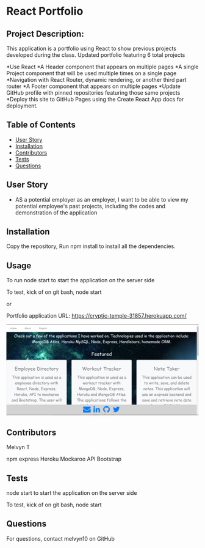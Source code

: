 # React Portfolio


## Project Description:
This application is a portfolio using React to show previous projects developed during the class. 
Updated portfolio featuring 6 total projects

*Use React
*A Header component that appears on multiple pages
*A single Project component that will be used multiple times on a single page
*Navigation with React Router, dynamic rendering, or another third part router
*A Footer component that appears on multiple pages
*Update GitHub profile with pinned repositories featuring those same projects
*Deploy this site to GitHub Pages using the Create React App docs for deployment.


## Table of Contents
* [User Story ](#userstory)
* [Installation](#installation)
* [Contributors](#contributors)
* [Tests](#tests)
* [Questions](#questions)


## User Story

* AS a potential employer
as an employer, I want to be able to view my potential employee's past projects, including the codes and demonstration of the application



## Installation
Copy the repository, Run npm install to install all the dependencies. 

## Usage

To run 
node start to start the application on the server side

To test, kick of on git bash, node start 

or 

Portfolio application URL: https://cryptic-temple-31857.herokuapp.com/


![Alt Text](https://github.com/melvyn10/react_profile/blob/main/src/asset/image/image1.png)





## Contributors
Melvyn T

npm express
Heroku
Mockaroo API
Bootstrap

## Tests
node start to start the application on the server side

To test, kick of on git bash, node start

## Questions
For questions, contact melvyn10 on GitHub 
